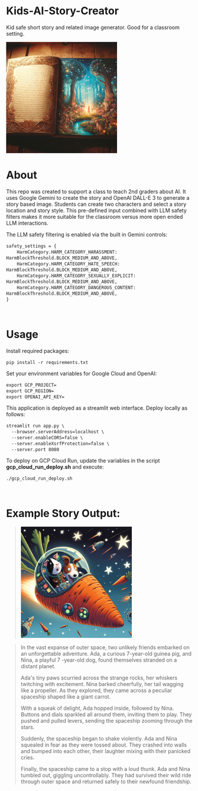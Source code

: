 # Kids-AI-Story-Creator
Kid safe short story and related image generator. Good for a classroom setting.

<img src="storybook.webp" alt="storybook" width="300"/>

# About

This repo was created to support a class to teach 2nd graders about AI. It uses Google Gemini to create the story and OpenAI DALL-E 3 to generate a story based image. Students can create two characters and select a story location and story style. This pre-defined input combined with LLM safety filters makes it more suitable for the classroom versus more open ended LLM interactions.

The LLM safety filtering is enabled via the built in Gemini controls:

```
safety_settings = {
    HarmCategory.HARM_CATEGORY_HARASSMENT: HarmBlockThreshold.BLOCK_MEDIUM_AND_ABOVE,
    HarmCategory.HARM_CATEGORY_HATE_SPEECH: HarmBlockThreshold.BLOCK_MEDIUM_AND_ABOVE,
    HarmCategory.HARM_CATEGORY_SEXUALLY_EXPLICIT: HarmBlockThreshold.BLOCK_MEDIUM_AND_ABOVE,
    HarmCategory.HARM_CATEGORY_DANGEROUS_CONTENT: HarmBlockThreshold.BLOCK_MEDIUM_AND_ABOVE,
}
```

<br>

# Usage

Install required packages:

```
pip install -r requirements.txt
```

Set your environment variables for Google Cloud and OpenAI:

```
export GCP_PROJECT=
export GCP_REGION=
export OPENAI_API_KEY=
```

This application is deployed as a streamlit web interface. Deploy locally as follows:

```
streamlit run app.py \
  --browser.serverAddress=localhost \
  --server.enableCORS=false \
  --server.enableXsrfProtection=false \
  --server.port 8080
```

To deploy on GCP Cloud Run, update the variables in the script **gcp_cloud_run_deploy.sh** and execute:

```
./gcp_cloud_run_deploy.sh
```

<br>

# Example Story Output:

> <img src="carrot-spaceship.png" alt="carrot spaceship" width="300"/>

> In the vast expanse of outer space, two unlikely friends embarked on an unforgettable adventure. Ada, a curious 7-year-old guinea pig, and Nina, a playful 7 -year-old dog, found themselves stranded on a distant planet.
>
> Ada's tiny paws scurried across the strange rocks, her whiskers twitching with excitement. Nina barked cheerfully, her tail wagging like a propeller. As they explored, they came across a peculiar spaceship shaped like a giant carrot.
>
> With a squeak of delight, Ada hopped inside, followed by Nina. Buttons and dials sparkled all around them, inviting them to play. They pushed and pulled levers, sending the spaceship zooming through the stars.
>
> Suddenly, the spaceship began to shake violently. Ada and Nina squealed in fear as they were tossed about. They crashed into walls and bumped into each other, their laughter mixing with their panicked cries.
>
> Finally, the spaceship came to a stop with a loud thunk. Ada and Nina tumbled out, giggling uncontrollably. They had survived their wild ride through outer space and returned safely to their newfound friendship.